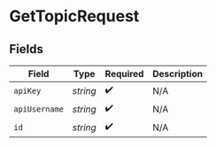 # GetTopicRequest


## Fields

| Field              | Type               | Required           | Description        |
| ------------------ | ------------------ | ------------------ | ------------------ |
| `apiKey`           | *string*           | :heavy_check_mark: | N/A                |
| `apiUsername`      | *string*           | :heavy_check_mark: | N/A                |
| `id`               | *string*           | :heavy_check_mark: | N/A                |